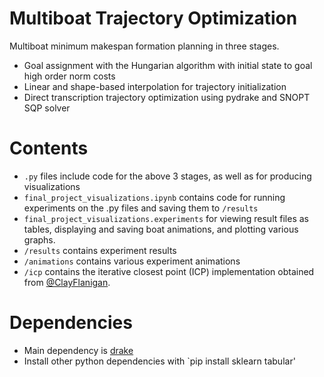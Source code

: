 # Multiboat Trajectory Optimization
Multiboat minimum makespan formation planning in three stages.

- Goal assignment with the Hungarian algorithm with initial state to goal high order  norm costs
- Linear and shape-based interpolation for trajectory initialization
- Direct transcription trajectory optimization using pydrake and SNOPT SQP solver

# Contents

- `.py` files include code for the above 3 stages, as well as for producing visualizations
- `final_project_visualizations.ipynb` contains code for running experiments on the .py files and saving them to `/results`
- `final_project_visualizations.experiments` for viewing result files as tables, displaying and saving boat animations, and plotting various graphs.
- `/results` contains experiment results
- `/animations` contains various experiment animations
- `/icp` contains the iterative closest point (ICP) implementation obtained from [@ClayFlanigan](https://github.com/ClayFlannigan/icp).

# Dependencies

- Main dependency is [drake](https://github.com/RobotLocomotion/drake)
- Install other python dependencies with `pip install sklearn tabular'






